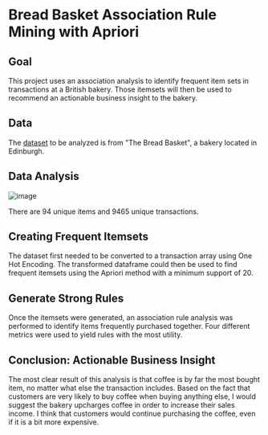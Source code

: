 # Bread Basket Association Rule Mining with Apriori

## Goal

This project uses an association analysis to identify frequent item sets in transactions at a British bakery. Those itemsets will then be used to recommend an actionable business insight to the bakery.

## Data 

The [dataset](https://gist.githubusercontent.com/GregKuhlmann/1605ab44ac19c7edea5501d7a2dcc122/raw/1ad3ac582646a5389ea022e7d0e8e43686f3ffec/BreadBasket.csv) to be analyzed is from "The Bread Basket", a bakery located in Edinburgh.

## Data Analysis 

![image](https://github.com/catherinealeal/BreadBasketAssociationAnalysis/assets/100166102/b90164d4-095f-41bb-a5ec-550b8e7ca9a3)

There are 94 unique items and 9465 unique transactions.

## Creating Frequent Itemsets 

The dataset first needed to be converted to a transaction array using One Hot Encoding. The transformed dataframe could then be used to find frequent itemsets using the Apriori method with a minimum support of 20. 

## Generate Strong Rules 

Once the itemsets were generated, an association rule analysis was performed to identify items frequently purchased together. Four different metrics were used to yield rules with the most utility. 

## Conclusion: Actionable Business Insight 

The most clear result of this analysis is that coffee is by far the most bought item, no matter what else the transaction includes. Based on the fact that customers are very likely to buy coffee when buying anything else, I would suggest the bakery upcharges coffee in order to increase their sales income. I think that customers would continue purchasing the coffee, even if it is a bit more expensive. 

